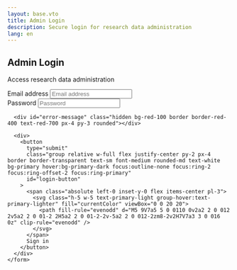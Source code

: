 ```yaml
---
layout: base.vto
title: Admin Login
description: Secure login for research data administration
lang: en
---
```


<div class="min-h-screen flex items-center justify-center bg-gray-50 py-12 px-4 sm:px-6 lg:px-8">
  <div class="max-w-md w-full space-y-8">
    <div>
      <h2 class="mt-6 text-center text-3xl font-extrabold text-gray-900">Admin Login</h2>
      <p class="mt-2 text-center text-sm text-gray-600">
        Access research data administration
      </p>
    </div>
    <form class="mt-8 space-y-6" id="login-form">
      <div class="rounded-md shadow-sm -space-y-px">
        <div>
          <label for="email" class="sr-only">Email address</label>
          <input
            id="email"
            name="email"
            type="email"
            autocomplete="email"
            required
            class="appearance-none rounded-none relative block w-full px-3 py-2 border border-gray-300 placeholder-gray-500 text-gray-900 rounded-t-md focus:outline-none focus:ring-primary focus:border-primary focus:z-10 sm:text-sm"
            placeholder="Email address"
          >
        </div>
        <div>
          <label for="password" class="sr-only">Password</label>
          <input
            id="password"
            name="password"
            type="password"
            autocomplete="current-password"
            required
            class="appearance-none rounded-none relative block w-full px-3 py-2 border border-gray-300 placeholder-gray-500 text-gray-900 rounded-b-md focus:outline-none focus:ring-primary focus:border-primary focus:z-10 sm:text-sm"
            placeholder="Password"
          >
        </div>
      </div>

      <div id="error-message" class="hidden bg-red-100 border border-red-400 text-red-700 px-4 py-3 rounded"></div>

      <div>
        <button
          type="submit"
          class="group relative w-full flex justify-center py-2 px-4 border border-transparent text-sm font-medium rounded-md text-white bg-primary hover:bg-primary-dark focus:outline-none focus:ring-2 focus:ring-offset-2 focus:ring-primary"
          id="login-button"
        >
          <span class="absolute left-0 inset-y-0 flex items-center pl-3">
            <svg class="h-5 w-5 text-primary-light group-hover:text-primary-lighter" fill="currentColor" viewBox="0 0 20 20">
              <path fill-rule="evenodd" d="M5 9V7a5 5 0 0110 0v2a2 2 0 012 2v5a2 2 0 01-2 2H5a2 2 0 01-2-2v-5a2 2 0 012-2zm8-2v2H7V7a3 3 0 016 0z" clip-rule="evenodd" />
            </svg>
          </span>
          Sign in
        </button>
      </div>
    </form>
  </div>
</div>

<script>
document.addEventListener('DOMContentLoaded', function() {
  const loginForm = document.getElementById('login-form');
  const errorMessage = document.getElementById('error-message');
  const loginButton = document.getElementById('login-button');

  function showError(message) {
    errorMessage.textContent = message;
    errorMessage.classList.remove('hidden');
  }

  function hideError() {
    errorMessage.classList.add('hidden');
  }

  loginForm.addEventListener('submit', async function(e) {
    e.preventDefault();
    hideError();

    const email = document.getElementById('email').value;
    const password = document.getElementById('password').value;

    // Disable button during login
    loginButton.disabled = true;
    loginButton.textContent = 'Signing in...';

    try {
      const response = await fetch('/api/auth', {
        method: 'POST',
        headers: {
          'Content-Type': 'application/json',
        },
        body: JSON.stringify({ email, password }),
      });

      const data = await response.json();

      if (data.success) {
        // Store the token securely
        localStorage.setItem('adminToken', data.token);

        // Redirect to admin dashboard
        window.location.href = '/admin/dashboard';
      } else {
        showError(data.message || 'Invalid credentials');
      }
    } catch (error) {
      showError('Login failed. Please try again.');
      console.error('Login error:', error);
    } finally {
      // Re-enable button
      loginButton.disabled = false;
      loginButton.textContent = 'Sign in';
    }
  });
});
</script>